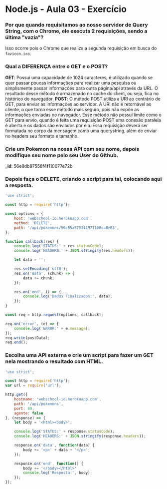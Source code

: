 # Node.js - Aula 03 - Exercício

### Por que quando requisitamos ao nosso servidor de Query String, com o Chrome, ele executa 2 requisições, sendo a última "vazia"?
Isso ocorre pois o Chrome que realiza a segunda requisição em busca do `favicon.ico`.

### Qual a DIFERENÇA entre o GET e o POST?
__GET__: Possui uma capacidade de 1024 caracteres, é utilizado quando se quer passar poucas informações para realizar uma pesquisa ou simplismente passar informações para outra página/api através da URL. O resultado desse método é armazenado no cache do client, ou seja, fica no histórico do navegador.
__POST__: O método POST utiliza a URI ao contrário de GET, para enviar as informações ao servidor. A URI não é retornável ao cliente, o que torna esse método mais seguro, pois não expõe as informações enviadas no navegador. Esse método não possui limite como o GET para envio, quando é feita uma requisição POST uma conexão paralela é aberta e os dados são enviados por ela. Essa requisição deverá ser formatada no corpo da mensagem como uma querystring, além de enviar no headers seu formato e tamanho.

### Crie um Pokemon na nossa API com seu nome, depois modifique seu nome pelo seu User do Github.
__\_id__: 56e8db97558f4f110077e72b

### Depois faça o DELETE, criando o script para tal, colocando aqui a resposta.

``` js
'use strict';

const http = require('http');

const options = {
	host: 'webschool-io.herokuapp.com',
	method: 'DELETE',
	path: '/api/pokemons/56e85a575341971100ca8e83',
};

function callback(res) {
	console.log('STATUS:' + res.statusCode);
	console.log('HEADERS:' + JSON.stringify(res.headers));

	let data = '';

	res.setEncoding('utf8');
	res.on('data', (chunk) => {
		data += chunk;
	});

	res.on('end', () => {
		console.log('Dados Finalizados:', data);
	});
}

const req = http.request(options, callback);

req.on('error', (e) => {
	console.log('ERROR:' + e.message);
});
req.write(postData);
req.end();
```

### Escolha uma API externa e crie um script para fazer um GET nela mostrando o resultado com HTML.

``` js
'use strict';

const http = require('http');
var url = require('url');

http.get({
	hostname: 'webschool-io.herokuapp.com',
	path: '/api/pokemons',
	port: 80,
	agente: false
}, (response) => {
	let body = '<html><body>';

	console.log('STATUS:' + response.statusCode);
	console.log('HEADERS:' + JSON.stringify(response.headers));

	response.on('data', function(data) {
		body += '<p>' + data + '</p>';
	});

	response.on('end', function() {
		body += '</body></html>'
		console.log('Resposta:', body);
	});
});
```
